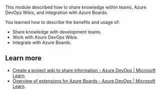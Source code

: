 
This module described how to share knowledge within teams, Azure DevOps Wikis, and integration with Azure Boards.

You learned how to describe the benefits and usage of:

 -  Share knowledge with development teams.
 -  Work with Azure DevOps Wikis.
 -  Integrate with Azure Boards.

## Learn more

 -  [Create a project wiki to share information - Azure DevOps \| Microsoft Learn](/azure/devops/project/wiki/wiki-create-repo).
 -  [Overview of extensions for Azure Boards - Azure DevOps \| Microsoft Learn](/azure/devops/boards/extensions/).
